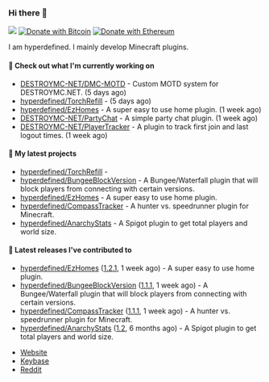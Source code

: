 ### Hi there 👋
![](https://komarev.com/ghpvc/?username=hyperdefined&color=blue) [![Donate with Bitcoin](https://en.cryptobadges.io/badge/micro/1F29aNKQzci3ga5LDcHHawYzFPXvELTFoL)](https://en.cryptobadges.io/donate/1F29aNKQzci3ga5LDcHHawYzFPXvELTFoL) [![Donate with Ethereum](https://en.cryptobadges.io/badge/micro/0x0f58B66993a315dbCc102b4276298B5Ff8895F41)](https://en.cryptobadges.io/donate/0x0f58B66993a315dbCc102b4276298B5Ff8895F41)

I am hyperdefined. I mainly develop Minecraft plugins.

#### 👷 Check out what I'm currently working on

- [DESTROYMC-NET/DMC-MOTD](https://github.com/DESTROYMC-NET/DMC-MOTD) - Custom MOTD system for DESTROYMC.NET. (5 days ago)
- [hyperdefined/TorchRefill](https://github.com/hyperdefined/TorchRefill) -  (5 days ago)
- [hyperdefined/EzHomes](https://github.com/hyperdefined/EzHomes) - A super easy to use home plugin. (1 week ago)
- [DESTROYMC-NET/PartyChat](https://github.com/DESTROYMC-NET/PartyChat) - A simple party chat plugin. (1 week ago)
- [DESTROYMC-NET/PlayerTracker](https://github.com/DESTROYMC-NET/PlayerTracker) - A plugin to track first join and last logout times. (1 week ago)

#### 🌱 My latest projects

- [hyperdefined/TorchRefill](https://github.com/hyperdefined/TorchRefill) - 
- [hyperdefined/BungeeBlockVersion](https://github.com/hyperdefined/BungeeBlockVersion) - A Bungee/Waterfall plugin that will block players from connecting with certain versions.
- [hyperdefined/EzHomes](https://github.com/hyperdefined/EzHomes) - A super easy to use home plugin.
- [hyperdefined/CompassTracker](https://github.com/hyperdefined/CompassTracker) - A hunter vs. speedrunner plugin for Minecraft.
- [hyperdefined/AnarchyStats](https://github.com/hyperdefined/AnarchyStats) - A Spigot plugin to get total players and world size.

#### 🔭 Latest releases I've contributed to

- [hyperdefined/EzHomes](https://github.com/hyperdefined/EzHomes) ([1.2.1](https://github.com/hyperdefined/EzHomes/releases/tag/1.2.1), 1 week ago) - A super easy to use home plugin.
- [hyperdefined/BungeeBlockVersion](https://github.com/hyperdefined/BungeeBlockVersion) ([1.1.1](https://github.com/hyperdefined/BungeeBlockVersion/releases/tag/1.1.1), 1 week ago) - A Bungee/Waterfall plugin that will block players from connecting with certain versions.
- [hyperdefined/CompassTracker](https://github.com/hyperdefined/CompassTracker) ([1.1.1](https://github.com/hyperdefined/CompassTracker/releases/tag/1.1.1), 1 week ago) - A hunter vs. speedrunner plugin for Minecraft.
- [hyperdefined/AnarchyStats](https://github.com/hyperdefined/AnarchyStats) ([1.2](https://github.com/hyperdefined/AnarchyStats/releases/tag/1.2), 6 months ago) - A Spigot plugin to get total players and world size.

* [Website](https://hyper.lol)
* [Keybase](https://keybase.io/deactivated)
* [Reddit](https://www.reddit.com/user/hyperdefined)
